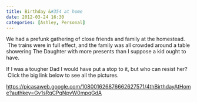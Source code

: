 ```yaml
---
title: Birthday &#354 at home
date: 2012-03-24 16:30
categories: [Ashley, Personal]
---
```

We had a prefunk gathering of close friends and family at the homestead.  The trains were in full effect, and the family was all crowded around a table showering The Daughter with more presents than I suppose a kid ought to have.

If I was a tougher Dad I would have put a stop to it, but who can resist her?  Click the big link below to see all the pictures.

<a href="https://picasaweb.google.com/108001626876662627571/4thBirthdayAtHome?authkey=Gv1sRgCPqNpvW0mpqGdA">https://picasaweb.google.com/108001626876662627571/4thBirthdayAtHome?authkey=Gv1sRgCPqNpvW0mpqGdA</a>
